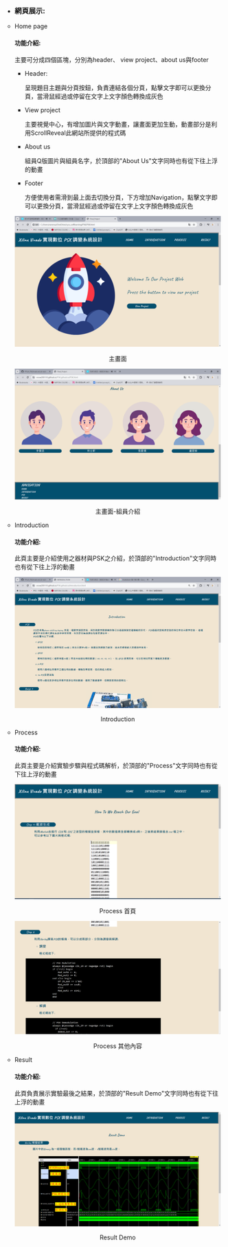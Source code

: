 - ### 網頁展示: ###
<ul>
  <li style=" list-style-type: circle">Home page</li>
  <h4> <strong>功能介紹:</strong></h4> 
  <p>主要可分成四個區塊，分別為header、 view project、about us與footer</p>
  <ul style="list-style-type:square">
    <li>Header:</li>
    <p>呈現題目主題與分頁按鈕，負責連結各個分頁，點擊文字即可以更換分頁，當滑鼠經過或停留在文字上文字顏色轉換成灰色</p>
    <li>View project</li>
    <p>主要視覺中心，有增加圖片與文字動畫，讓畫面更加生動，動畫部分是利用ScrollReveal此網站所提供的程式碼</p>  
    <li>About us</li>
    <p>組員Q版圖片與組員名字，於頂部的"About Us"文字同時也有從下往上浮的動畫</p>
    <li>Footer</li>
    <p>方便使用者需滑到最上面去切換分頁，下方增加Navigation，點擊文字即可以更換分頁，當滑鼠經過或停留在文字上文字顏色轉換成灰色</p>
  </ul>
  
  <div style="text-align:center">
    <img src="image/homepage-1.png" alt=""> 
    <p>主畫面</p>
    <img src="image/homepage-2.png" alt=""> 
    <p>主畫面-組員介紹</p>
  </div>
  
  
  <li style=" list-style-type: circle">Introduction</li>
  <h4> <strong>功能介紹:</strong></h4> 
  <p>此頁主要是介紹使用之器材與PSK之介紹，於頂部的"Introduction"文字同時也有從下往上浮的動畫</p>  
  <div style="text-align:center">
    <img src="image/Introduction-1.png" alt=""> 
    <p>Introduction</p>
  </div>


  <li style=" list-style-type: circle">Process</li>
  <h4> <strong>功能介紹:</strong></h4> 
  <p>此頁主要是介紹實驗步驟與程式碼解析，於頂部的"Process"文字同時也有從下往上浮的動畫</p> 
  <div style="text-align:center">
    <img src="image/process-1.png" alt=""> 
    <p>Process 首頁</p>
    <img src="image/process-2.png" alt=""> 
    <p>Process 其他內容</p>
  </div>  

  <li style="list-style-type: circle">Result</li> 
  <h4> <strong>功能介紹:</strong></h4> 
  <p>此頁負責展示實驗最後之結果，於頂部的"Result Demo"文字同時也有從下往上浮的動畫</p>  
  <div style="text-align:center">
    <img src="image/Result_demo.png" alt=""> 
    <p>Result Demo</p>
  </div> 

</ul>  
